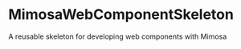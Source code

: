 MimosaWebComponentSkeleton
==========================

A reusable skeleton for developing web components with Mimosa
